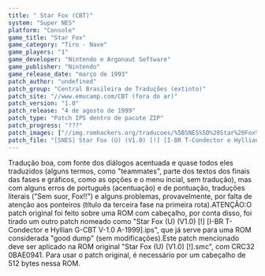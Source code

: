 ```yaml
---
title: " Star Fox (CBT)"
system: "Super NES"
platform: "Console"
game_title: "Star Fox"
game_category: "Tiro - Nave"
game_players: "1"
game_developer: "Nintendo e Argonaut Software"
game_publisher: "Nintendo"
game_release_date: "março de 1993"
patch_author: "undefined"
patch_group: "Central Brasileira de Traduções (extinto)"
patch_site: "//www.emucamp.com/CBT (fora do ar)"
patch_version: "1.0"
patch_release: "4 de agosto de 1999"
patch_type: "Patch IPS dentro de pacote ZIP"
patch_progress: "???"
patch_images: ["//img.romhackers.org/traducoes/%5BSNES%5D%20Star%20Fox%20-%201.png","//img.romhackers.org/traducoes/%5BSNES%5D%20Star%20Fox%20-%20CBT%20-%202.png","//img.romhackers.org/traducoes/%5BSNES%5D%20Star%20Fox%20-%20CBT%20-%203.png"]
patch_file: "[SNES] Star Fox (U) (V1.0) [!] [I-BR T-Condector e Hyllian G-CBT V-1.0 A-1999].zip"
---
```

Tradução boa, com fonte dos diálogos acentuada e quase todos eles traduzidos (alguns termos, como "teammates", parte dos textos dos finais das fases e gráficos, como as opções e o menu incial, sem tradução), mas com alguns erros de português (acentuação) e de pontuação, traduções literais ("Sem suor, Fox!!") e alguns problemas, provavelmente, por falta de atenção aos ponteiros (título da terceira fase na primeira rota).ATENÇÃO:O patch original foi feito sobre uma ROM com cabeçalho, por conta disso, foi tirado um outro patch nomeado como "Star Fox (U) (V1.0) [!] [I-BR T-Condector e Hyllian G-CBT V-1.0 A-1999].ips", que já serve para uma ROM considerada "good dump" (sem modificações).Este patch mencionado deve ser aplicado na ROM original "Star Fox (U) (V1.0) [!].smc", com CRC32 0BAE0941. Para usar o patch original, é necessário por um cabeçalho de 512 bytes nessa ROM.